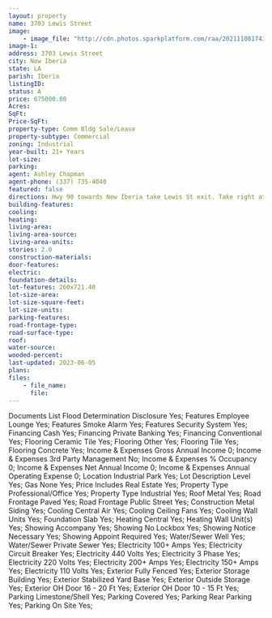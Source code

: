 ```yaml
---
layout: property
name: 3703 Lewis Street 
image:
    - image_file: "http://cdn.photos.sparkplatform.com/raa/20211108174316918530000000.jpg"
image-1:
address: 3703 Lewis Street
city: New Iberia
state: LA
parish: Iberia
listingID: 
status: A
price: 675000.00
Acres: 
SqFt: 
Price-SqFt: 
property-type: Comm Bldg Sale/Lease
property-subtype: Commercial
zoning: Industrial
year-built: 21+ Years
lot-size: 
parking: 
agent: Ashley Chapman
agent-phone: (337) 735-4040
featured: false
directions: Hwy 90 towards New Iberia take Lewis St exit. Take right at exit towards the Port of Iberia. Property is on the left.
building-features: 
cooling: 
heating: 
living-area: 
living-area-source: 
living-area-units: 
stories: 2.0
construction-materials: 
door-features: 
electric: 
foundation-details: 
lot-features: 260x721.48
lot-size-area: 
lot-size-square-feet: 
lot-size-units: 
parking-features: 
road-frontage-type: 
road-surface-type: 
roof: 
water-source: 
wooded-percent: 
last-updated: 2023-06-05
plans: 
files:
    - file_name:
      file:
---
```

Documents List	Flood Determination Disclosure	Yes;
Features	Employee Lounge	Yes;
Features	Smoke Alarm	Yes;
Features	Security System	Yes;
Financing	Cash	Yes;
Financing	Private Banking	Yes;
Financing	Conventional	Yes;
Flooring	Ceramic Tile	Yes;
Flooring	Other	Yes;
Flooring	Tile	Yes;
Flooring	Concrete	Yes;
Income & Expenses	Gross Annual Income	0;
Income & Expenses	3rd Party Management	No;
Income & Expenses	% Occupancy	0;
Income & Expenses	Net Annual Income	0;
Income & Expenses	Annual Operating Expense	0;
Location	Industrial Park	Yes;
Lot Description	Level	Yes;
Gas	None	Yes;
Price Includes	Real Estate	Yes;
Property Type	Professional/Office	Yes;
Property Type	Industrial	Yes;
Roof	Metal	Yes;
Road Frontage	Paved	Yes;
Road Frontage	Public Street	Yes;
Construction	Metal Siding	Yes;
Cooling	Central Air	Yes;
Cooling	Ceiling Fans	Yes;
Cooling	Wall Units	Yes;
Foundation	Slab	Yes;
Heating	Central	Yes;
Heating	Wall Unit(s)	Yes;
Showing	Accompany	Yes;
Showing	No Lockbox	Yes;
Showing	Notice Necessary	Yes;
Showing	Appoint Required	Yes;
Water/Sewer	Well	Yes;
Water/Sewer	Private Sewer	Yes;
Electricity	100+ Amps	Yes;
Electricity	Circuit Breaker	Yes;
Electricity	440 Volts	Yes;
Electricity	3 Phase	Yes;
Electricity	220 Volts	Yes;
Electricity	200+ Amps	Yes;
Electricity	150+ Amps	Yes;
Electricity	110 Volts	Yes;
Exterior	Fully Fenced	Yes;
Exterior	Storage Building	Yes;
Exterior	Stabilized Yard Base	Yes;
Exterior	Outside Storage	Yes;
Exterior	OH Door 16 - 20 Ft	Yes;
Exterior	OH Door 10 - 15 Ft	Yes;
Parking	Limestone/Shell	Yes;
Parking	Covered	Yes;
Parking	Rear Parking	Yes;
Parking	On Site	Yes;

